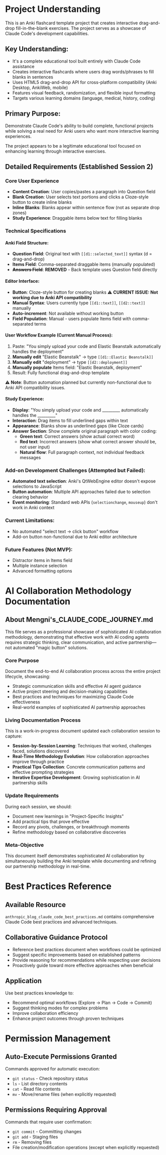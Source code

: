 # Project Understanding

This is an Anki flashcard template project that creates interactive drag-and-drop fill-in-the-blank exercises. The project serves as a showcase of Claude Code's development capabilities.

## Key Understanding:
- It's a complete educational tool built entirely with Claude Code assistance
- Creates interactive flashcards where users drag words/phrases to fill blanks in sentences
- Uses HTML5 drag-and-drop API for cross-platform compatibility (Anki Desktop, AnkiWeb, mobile)
- Features visual feedback, randomization, and flexible input formatting
- Targets various learning domains (language, medical, history, coding)

## Primary Purpose:
Demonstrate Claude Code's ability to build complete, functional projects while solving a real need for Anki users who want more interactive learning experiences.

The project appears to be a legitimate educational tool focused on enhancing learning through interactive exercises.

## Detailed Requirements (Established Session 2)

### Core User Experience
- **Content Creation**: User copies/pastes a paragraph into Question field
- **Blank Creation**: User selects text portions and clicks a Cloze-style button to create inline blanks
- **Inline Blanks**: Blanks appear within sentence flow (not as separate drop zones)
- **Study Experience**: Draggable items below text for filling blanks

### Technical Specifications

#### Anki Field Structure:
- **Question Field**: Original text with `[[d1::selected_text]]` syntax (d = drag-and-drop)
- **Items Field**: Comma-separated draggable items (manually populated)
- ~~**Answers Field**~~: **REMOVED** - Back template uses Question field directly

#### Editor Interface:
- **Button**: Cloze-style button for creating blanks ⚠️ **CURRENT ISSUE: Not working due to Anki API compatibility**
- **Manual Syntax**: Users currently type `[[d1::text]]`, `[[d2::text]]` manually
- **Auto-increment**: Not available without working button
- **Field Population**: Manual - users populate Items field with comma-separated terms

#### User Workflow Example (Current Manual Process):
1. Paste: "You simply upload your code and Elastic Beanstalk automatically handles the deployment"
2. **Manually edit** "Elastic Beanstalk" → type `[[d1::Elastic Beanstalk]]`
3. **Manually edit** "deployment" → type `[[d2::deployment]]`
4. **Manually populate** Items field: "Elastic Beanstalk, deployment"
5. Result: Fully functional drag-and-drop template

⚠️ **Note**: Button automation planned but currently non-functional due to Anki API compatibility issues.

#### Study Experience:
- **Display**: "You simply upload your code and _________ automatically handles the _________"
- **Interaction**: Drag items to fill underlined gaps within text
- **Appearance**: Blanks show as underlined gaps (like Cloze cards)
- **Answer Section**: Show complete original paragraph with color coding:
  - **Green text**: Correct answers (show actual correct word)
  - **Red text**: Incorrect answers (show what correct answer should be, not user input)
  - **Natural flow**: Full paragraph context, not individual feedback messages

### Add-on Development Challenges (Attempted but Failed):
- **Automated text selection**: Anki's QtWebEngine editor doesn't expose selections to JavaScript
- **Button automation**: Multiple API approaches failed due to selection clearing behavior
- **Event monitoring**: Standard web APIs (`selectionchange`, `mouseup`) don't work in Anki context

### Current Limitations:
- No automated "select text → click button" workflow
- Add-on button non-functional due to Anki editor architecture

### Future Features (Not MVP):
- Distractor items in Items field
- Multiple instance selection  
- Advanced formatting options

# AI Collaboration Methodology Documentation

## About Mengni's_CLAUDE_CODE_JOURNEY.md

This file serves as a professional showcase of sophisticated AI collaboration methodology, demonstrating that effective work with AI coding agents requires strategic thinking, clear communication, and active partnership—not automated "magic button" solutions.

### Core Purpose
Document the end-to-end AI collaboration process across the entire project lifecycle, showcasing:
- Strategic communication skills and effective AI agent guidance
- Active project steering and decision-making capabilities  
- Best practices and techniques for maximizing Claude Code effectiveness
- Real-world examples of sophisticated AI partnership approaches

### Living Documentation Process
This is a work-in-progress document updated each collaboration session to capture:
- **Session-by-Session Learning**: Techniques that worked, challenges faced, solutions discovered
- **Real-Time Methodology Evolution**: How collaboration approaches improve through practice
- **Practical Tips Collection**: Concrete communication patterns and effective prompting strategies
- **Iterative Expertise Development**: Growing sophistication in AI partnership skills

### Update Requirements
During each session, we should:
- Document new learnings in "Project-Specific Insights"
- Add practical tips that prove effective
- Record any pivots, challenges, or breakthrough moments
- Refine methodology based on collaborative discoveries

### Meta-Objective
This document itself demonstrates sophisticated AI collaboration by simultaneously building the Anki template while documenting and refining our partnership methodology in real-time.

# Best Practices Reference

## Available Resource
`anthropic_blog_claude_code_best_practices.md` contains comprehensive Claude Code best practices and advanced techniques.

## Collaborative Guidance Protocol
- Reference best practices document when workflows could be optimized
- Suggest specific improvements based on established patterns
- Provide reasoning for recommendations while respecting user decisions
- Proactively guide toward more effective approaches when beneficial

## Application
Use best practices knowledge to:
- Recommend optimal workflows (Explore → Plan → Code → Commit)
- Suggest thinking modes for complex problems
- Improve collaboration efficiency
- Enhance project outcomes through proven techniques

# Permission Management

## Auto-Execute Permissions Granted
Commands approved for automatic execution:
- `git status` - Check repository status
- `ls` - List directory contents
- `cat` - Read file contents
- `mv` - Move/rename files (when explicitly requested)

## Permissions Requiring Approval
Commands that require user confirmation:
- `git commit` - Committing changes
- `git add` - Staging files
- `rm` - Removing files
- File creation/modification operations (except when explicitly requested)